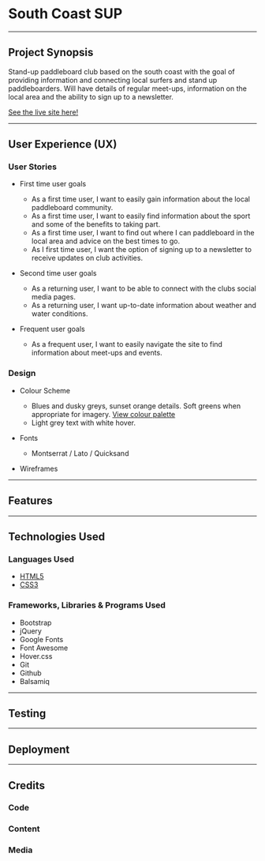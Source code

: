 # South Coast SUP
___

## Project Synopsis


Stand-up paddleboard club based on the south coast with the goal of providing information and connecting local surfers and stand up paddleboarders. 
Will have details of regular meet-ups, information on the local area and the ability to sign up to a newsletter. 

[See the live site here!](https://timmorrisdev.github.io/south-coast-sup/)

___
## User Experience (UX)

### User Stories

- First time user goals
    - As a first time user, I want to easily gain information about the local paddleboard community.
    - As a first time user, I want to easily find information about the sport and some of the benefits to taking part.
    - As a first time user, I want to find out where I can paddleboard in the local area and advice on the best times to go.
    - As I first time user, I want the option of signing up to a newsletter to receive updates on club activities.

- Second time user goals
    - As a returning user, I want to be able to connect with the clubs social media pages.
    - As a returning user, I want up-to-date information about weather and water conditions.

- Frequent user goals
    - As a frequent user, I want to easily navigate the site to find information about meet-ups and events.

### Design

- Colour Scheme
    - Blues and dusky greys, sunset orange details. Soft greens when appropriate for imagery. [View colour palette](/workspace/south-coast-sup/assets/images/SurfSUP3.png)
    - Light grey text with white hover.

- Fonts
    - Montserrat / Lato / Quicksand

- Wireframes
___
## Features


___
## Technologies Used
### Languages Used
- [HTML5](https://en.wikipedia.org/wiki/HTML5)
- [CSS3](https://en.wikipedia.org/wiki/CSS)

### Frameworks, Libraries & Programs Used
- Bootstrap
- jQuery
- Google Fonts
- Font Awesome
- Hover.css 
- Git
- Github
- Balsamiq

___
## Testing

___
## Deployment

___
## Credits
### Code
### Content
### Media